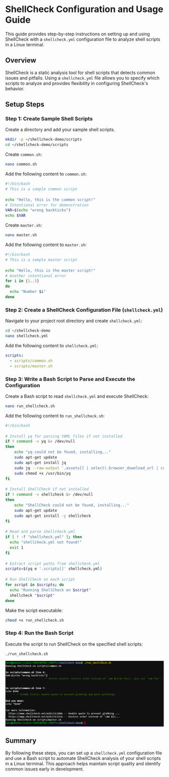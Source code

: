 # ShellCheck Configuration and Usage Guide

This guide provides step-by-step instructions on setting up and using ShellCheck with a `shellcheck.yml` configuration file to analyze shell scripts in a Linux terminal.


## Overview

ShellCheck is a static analysis tool for shell scripts that detects common issues and pitfalls. Using a `shellcheck.yml` file allows you to specify which scripts to analyze and provides flexibility in configuring ShellCheck's behavior.

## Setup Steps

### Step 1: Create Sample Shell Scripts

Create a directory and add your sample shell scripts.

```bash
mkdir -p ~/shellcheck-demo/scripts
cd ~/shellcheck-demo/scripts
```

Create `common.sh`:

```bash
nano common.sh
```

Add the following content to `common.sh`:

```bash
#!/bin/bash
# This is a sample common script

echo "Hello, this is the common script!"
# Intentional error for demonstration
VAR=$(echo "wrong backticks")
echo $VAR
```

Create `master.sh`:

```bash
nano master.sh
```

Add the following content to `master.sh`:

```bash
#!/bin/bash
# This is a sample master script

echo "Hello, this is the master script!"
# Another intentional error
for i in {1..5}
do
  echo "Number $i"
done
```

### Step 2: Create a ShellCheck Configuration File (`shellcheck.yml`)

Navigate to your project root directory and create `shellcheck.yml`:

```bash
cd ~/shellcheck-demo
nano shellcheck.yml
```

Add the following content to `shellcheck.yml`:

```yaml
scripts:
  - scripts/common.sh
  - scripts/master.sh
```

### Step 3: Write a Bash Script to Parse and Execute the Configuration

Create a Bash script to read `shellcheck.yml` and execute ShellCheck:

```bash
nano run_shellcheck.sh
```

Add the following content to `run_shellcheck.sh`:

```bash
#!/bin/bash

# Install yq for parsing YAML files if not installed
if ! command -v yq &> /dev/null
then
    echo "yq could not be found, installing..."
    sudo apt-get update
    sudo apt-get install jq
    sudo jq --raw-output '.assets[] | select(.browser_download_url | contains("linux_amd64")) | .browser_download_url' < <(curl -s https://api.github.com/repos/mikefarah/yq/releases/latest) | sudo wget -O /usr/bin/yq -i -
    sudo chmod +x /usr/bin/yq
fi

# Install ShellCheck if not installed
if ! command -v shellcheck &> /dev/null
then
    echo "ShellCheck could not be found, installing..."
    sudo apt-get update
    sudo apt-get install -y shellcheck
fi

# Read and parse shellcheck.yml
if [ ! -f "shellcheck.yml" ]; then
  echo "shellcheck.yml not found!"
  exit 1
fi

# Extract script paths from shellcheck.yml
scripts=$(yq e '.scripts[]' shellcheck.yml)

# Run ShellCheck on each script
for script in $scripts; do
  echo "Running ShellCheck on $script"
  shellcheck "$script"
done
```

Make the script executable:

```bash
chmod +x run_shellcheck.sh
```

### Step 4: Run the Bash Script

Execute the script to run ShellCheck on the specified shell scripts:

```bash
./run_shellcheck.sh
```

![alt text](./images/shellCheck-01.PNG)

## Summary

By following these steps, you can set up a `shellcheck.yml` configuration file and use a Bash script to automate ShellCheck analysis of your shell scripts in a Linux terminal. This approach helps maintain script quality and identify common issues early in development.
